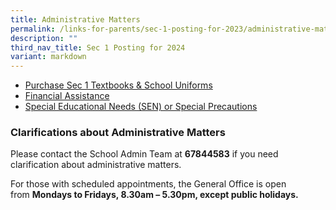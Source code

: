 ```yaml
---
title: Administrative Matters
permalink: /links-for-parents/sec-1-posting-for-2023/administrative-matters/
description: ""
third_nav_title: Sec 1 Posting for 2024
variant: markdown
---
```

* [Purchase Sec 1 Textbooks & School Uniforms](/links-for-parents/sec-1-posting-for-2024/administrative-matters/purchase-textbooks-n-uniforms/)
* [Financial Assistance](/links-for-parents/sec-1-posting-for-2024/administrative-matters/financial-assistance/)
* [Special Educational Needs (SEN) or Special Precautions](/links-for-parents/sec-1-posting-for-2024/administrative-matters/sen-or-special-precautions/)

### Clarifications about Administrative Matters

Please contact the School Admin Team at **67844583** if you need clarification about administrative matters.

For those with scheduled appointments, the General Office is open from **Mondays to Fridays, 8.30am – 5.30pm, except public holidays.**
